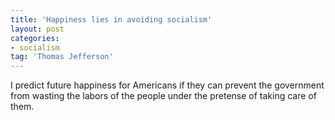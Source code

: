 ```yaml
---
title: 'Happiness lies in avoiding socialism'
layout: post
categories:
- socialism
tag: 'Thomas Jefferson'
---
```


I predict future happiness for Americans if they can prevent the government from wasting the labors of the people under the pretense of taking care of them.